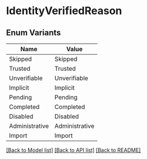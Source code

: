 # IdentityVerifiedReason

## Enum Variants

| Name | Value |
|---- | -----|
| Skipped | Skipped |
| Trusted | Trusted |
| Unverifiable | Unverifiable |
| Implicit | Implicit |
| Pending | Pending |
| Completed | Completed |
| Disabled | Disabled |
| Administrative | Administrative |
| Import | Import |


[[Back to Model list]](../README.md#documentation-for-models) [[Back to API list]](../README.md#documentation-for-api-endpoints) [[Back to README]](../README.md)


